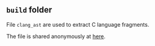 ## `build` folder

File `clang_ast` are used to extract C language fragments.

The file is shared anonymously at [here](https://zenodo.org/records/10388783?token=eyJhbGciOiJIUzUxMiJ9.eyJpZCI6ImE1ZTE1YTEzLWY5MzMtNGQxOC1hZTgyLWY5YTY2NTMxYmIxZCIsImRhdGEiOnt9LCJyYW5kb20iOiI5OWQ4M2IzY2UxY2M4Y2NlM2Q5MzgyNzUwYjRlYzk0YiJ9.yIWIV4kx2Zm7Dl9Nj74rXLjVqFBhO4VhhHJuKh23JQksacPmU1KdpNx9TQAhupqo9GUdBR_si6w2OuzYqkS4bg).
